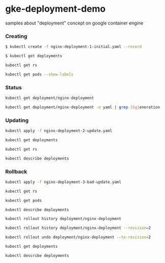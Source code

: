 # gke-deployment-demo
samples about "deployment" concept on google container engine

### Creating
```sh
$ kubectl create -f nginx-deployment-1-initial.yaml --record

$ kubectl get deployments

kubectl get rs

kubectl get pods --show-labels

```

### Status
```sh
kubectl get deployment/nginx-deployment

kubectl get deployment/nginx-deployment -o yaml | grep [Gg]eneration
````

### Updating
```sh
kubectl apply -f nginx-deployment-2-update.yaml

kubectl get deployments

kubectl get rs

kubectl describe deployments
````

### Rollback
```sh
kubectl apply -f nginx-deployment-3-bad-update.yaml

kubectl get rs

kubectl get pods

kubectl describe deployments

kubectl rollout history deployment/nginx-deployment

kubectl rollout history deployment/nginx-deployment --revision=2

kubectl rollout undo deployment/nginx-deployment --to-revision=2

kubectl get deployments

kubectl describe deployments
````
